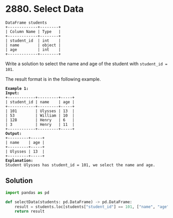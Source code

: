 # 2880. Select Data

```
DataFrame students
+-------------+--------+
| Column Name | Type   |
+-------------+--------+
| student_id  | int    |
| name        | object |
| age         | int    |
+-------------+--------+

```

Write a solution to select the name and age of the student with `student_id = 101`.

The result format is in the following example.

&#x20;

<pre><code><strong>Example 1:
</strong><strong>Input:
</strong>+------------+---------+-----+
| student_id | name    | age |
+------------+---------+-----+
| 101        | Ulysses | 13  |
| 53         | William | 10  |
| 128        | Henry   | 6   |
| 3          | Henry   | 11  |
+------------+---------+-----+
<strong>Output:
</strong>+---------+-----+
| name    | age | 
+---------+-----+
| Ulysses | 13  |
+---------+-----+
<strong>Explanation:
</strong>Student Ulysses has student_id = 101, we select the name and age.
</code></pre>



## Solution

```python
import pandas as pd

def selectData(students: pd.DataFrame) -> pd.DataFrame:
    result = students.loc[students["student_id"] == 101, ["name", "age"]]
    return result
```

